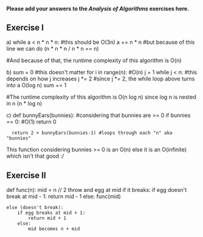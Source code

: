 #### Please add your answers to the ***Analysis of  Algorithms*** exercises here.

## Exercise I

a) while a < n * n * n: #this should be O(3n)
    a += n * n #but because of this line we can do (n * n * n / n * n == n)

#And because of that, the runtime complexity of this algorithm is O(n)

b) sum = 0 #this doesn't matter
    for i in range(n): #O(n)
      j = 1
      while j < n: #this depends on how j increases
        j *= 2 #since j *= 2, the while loop above turns into a O(log n)
        sum += 1

#The runtime complexity of this algorithm is O(n log n) since log n is nested in n (n * log n)


c)
def bunnyEars(bunnies): #considering that bunnies are >= 0
      if bunnies == 0: #O(1)
        return 0

      return 2 + bunnyEars(bunnies-1) #loops through each "n" aka "bunnies"

This function considering bunnies >= 0 is an O(n) else it is an O(infinite) which isn't that good :/
    

## Exercise II
def func(n):
    mid = n // 2
    throw and egg at mid
    if it breaks:
        if egg doesn't break at mid - 1:
            return mid - 1
        else:
            func(mid)
        
    else (doesn't break):
        if egg breaks at mid + 1:
            return mid + 1
        else:
            mid becomes n + mid


